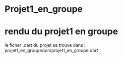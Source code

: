 # Projet1_en_groupe
# rendu du projet1 en groupe
le ficher .dart du projet se trouve dans : projet1_en_groupe/bin/projet1_en_groupe.dart
